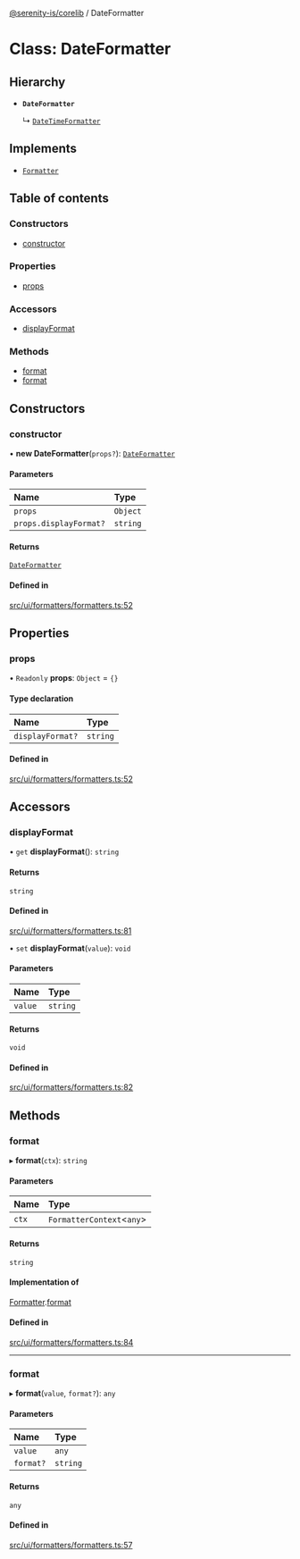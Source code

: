 [@serenity-is/corelib](../README.md) / DateFormatter

# Class: DateFormatter

## Hierarchy

- **`DateFormatter`**

  ↳ [`DateTimeFormatter`](DateTimeFormatter.md)

## Implements

- [`Formatter`](../interfaces/Formatter.md)

## Table of contents

### Constructors

- [constructor](DateFormatter.md#constructor)

### Properties

- [props](DateFormatter.md#props)

### Accessors

- [displayFormat](DateFormatter.md#displayformat)

### Methods

- [format](DateFormatter.md#format)
- [format](DateFormatter.md#format-1)

## Constructors

### constructor

• **new DateFormatter**(`props?`): [`DateFormatter`](DateFormatter.md)

#### Parameters

| Name | Type |
| :------ | :------ |
| `props` | `Object` |
| `props.displayFormat?` | `string` |

#### Returns

[`DateFormatter`](DateFormatter.md)

#### Defined in

[src/ui/formatters/formatters.ts:52](https://github.com/serenity-is/serenity/blob/master/packages/corelib/src/ui/formatters/formatters.ts#L52)

## Properties

### props

• `Readonly` **props**: `Object` = `{}`

#### Type declaration

| Name | Type |
| :------ | :------ |
| `displayFormat?` | `string` |

#### Defined in

[src/ui/formatters/formatters.ts:52](https://github.com/serenity-is/serenity/blob/master/packages/corelib/src/ui/formatters/formatters.ts#L52)

## Accessors

### displayFormat

• `get` **displayFormat**(): `string`

#### Returns

`string`

#### Defined in

[src/ui/formatters/formatters.ts:81](https://github.com/serenity-is/serenity/blob/master/packages/corelib/src/ui/formatters/formatters.ts#L81)

• `set` **displayFormat**(`value`): `void`

#### Parameters

| Name | Type |
| :------ | :------ |
| `value` | `string` |

#### Returns

`void`

#### Defined in

[src/ui/formatters/formatters.ts:82](https://github.com/serenity-is/serenity/blob/master/packages/corelib/src/ui/formatters/formatters.ts#L82)

## Methods

### format

▸ **format**(`ctx`): `string`

#### Parameters

| Name | Type |
| :------ | :------ |
| `ctx` | `FormatterContext`\<`any`\> |

#### Returns

`string`

#### Implementation of

[Formatter](../interfaces/Formatter.md).[format](../interfaces/Formatter.md#format)

#### Defined in

[src/ui/formatters/formatters.ts:84](https://github.com/serenity-is/serenity/blob/master/packages/corelib/src/ui/formatters/formatters.ts#L84)

___

### format

▸ **format**(`value`, `format?`): `any`

#### Parameters

| Name | Type |
| :------ | :------ |
| `value` | `any` |
| `format?` | `string` |

#### Returns

`any`

#### Defined in

[src/ui/formatters/formatters.ts:57](https://github.com/serenity-is/serenity/blob/master/packages/corelib/src/ui/formatters/formatters.ts#L57)
